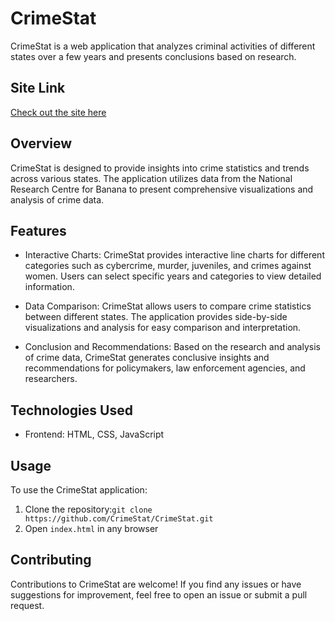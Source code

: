 # CrimeStat

CrimeStat is a web application that analyzes criminal activities of different states over a few years and presents conclusions based on research.

## Site Link
<a href='https://jdevshivamgarg.github.io/CrimeStat/'>Check out the site here</a>
## Overview

CrimeStat is designed to provide insights into crime statistics and trends across various states. The application utilizes data from the National Research Centre for Banana to present comprehensive visualizations and analysis of crime data.

## Features

- Interactive Charts: CrimeStat provides interactive line charts for different categories such as cybercrime, murder, juveniles, and crimes against women. Users can select specific years and categories to view detailed information.

- Data Comparison: CrimeStat allows users to compare crime statistics between different states. The application provides side-by-side visualizations and analysis for easy comparison and interpretation.

- Conclusion and Recommendations: Based on the research and analysis of crime data, CrimeStat generates conclusive insights and recommendations for policymakers, law enforcement agencies, and researchers.


## Technologies Used

- Frontend: HTML, CSS, JavaScript


## Usage

To use the CrimeStat application:

1. Clone the repository:```git clone https://github.com/CrimeStat/CrimeStat.git```
2. Open ``index.html`` in any browser 

## Contributing
Contributions to CrimeStat are welcome! If you find any issues or have suggestions for improvement, feel free to open an issue or submit a pull request.
